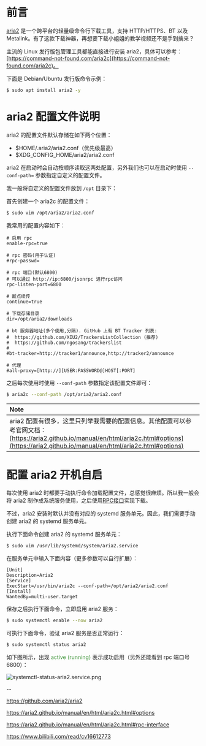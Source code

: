 # 前言

[aria2](https://github.com/aria2/aria2) 是一个跨平台的轻量级命令行下载工具，支持 HTTP/HTTPS、BT 以及 Metalink。有了这款下载神器，再想要下载小姐姐的教学视频还不是手到擒来？

主流的 Linux 发行版包管理工具都能直接进行安装 aria2，具体可以参考：[https://command-not-found.com/aria2c](https://command-not-found.com/aria2c)。

下面是 Debian/Ubuntu 发行版命令示例：

```bash
$ sudo apt install aria2 -y
```

# aria2 配置文件说明

aria2 的配置文件默认存储在如下两个位置：

- $HOME/.aria2/aria2.conf（优先级最高）
- $XDG_CONFIG_HOME/aria2/aria2.conf

aria2 在启动时会自动按顺序读取这两处配置，另外我们也可以在启动时使用 `--conf-path=` 参数指定自定义的配置文件。

我一般将自定义的配置文件放到 `/opt` 目录下：

首先创建一个 aria2c 的配置文件：

```bash
$ sudo vim /opt/aria2/aria2.conf
```

我常用的配置内容如下：

```properties
# 启用 rpc
enable-rpc=true

# rpc 密码(用于认证)
#rpc-passwd=

# rpc 端口(默认6800)
# 可以通过 http://ip:6800/jsonrpc 进行rpc访问
rpc-listen-port=6800

# 断点续传
continue=true

# 下载存储目录
dir=/opt/aria2/downloads

# bt 服务器地址(多个使用,分隔). GitHub 上有 BT Tracker 列表:
#  https://github.com/XIU2/TrackersListCollection (推荐)
#  https://github.com/ngosang/trackerslist
#
#bt-tracker=http://tracker1/announce,http://tracker2/announce

# 代理
#all-proxy=[http://][USER:PASSWORD@]HOST[:PORT]
```

之后每次使用时使用 `--conf-path` 参数指定该配置文件即可：

```bash
$ aria2c --conf-path /opt/aria2/aria2.conf
```

|**Note**|
|:-------|
|aria2 配置有很多，这里只列举我需要的配置信息。其他配置可以参考官网文档：[https://aria2.github.io/manual/en/html/aria2c.html#options](https://aria2.github.io/manual/en/html/aria2c.html#options)|

# 配置 aria2 开机自启

每次使用 aria2 时都要手动执行命令加载配置文件，总感觉很麻烦。所以我一般会将 aria2 制作成系统服务使用，之后使用[RPC接口](https://aria2.github.io/manual/en/html/aria2c.html#rpc-interface)实现下载。

不过，aria2 安装时默认并没有对应的 systemd 服务单元。因此，我们需要手动创建 aria2 的 systemd 服务单元。

执行下面命令创建 aria2 的 systemd 服务单元：

```bash
$ sudo vim /usr/lib/systemd/system/aria2.service
```

在服务单元中输入下面内容（更多参数可以自行扩展）：

```shell
[Unit]
Description=Aria2
[Service]
ExecStart=/usr/bin/aria2c --conf-path=/opt/aria2/aria2.conf
[Install]
WantedBy=multi-user.target
```

保存之后执行下面命令，立即启用 aria2 服务：

```bash
$ sudo systemctl enable --now aria2
```

可执行下面命令，验证 aria2 服务是否正常运行：

```bash
$ sudo systemctl status aria2
```

如下图所示，出现 <span style="color: #3F953A;">active (running) </span> 表示成功启用（另外还能看到 rpc 端口号 6800）：

![systemctl-status-aria2.service.png](http://blog-media.knowledge.ituknown.cn/aria2/systemctl-status-aria2.service.png)

--

https://github.com/aria2/aria2

https://aria2.github.io/manual/en/html/aria2c.html#options

https://aria2.github.io/manual/en/html/aria2c.html#rpc-interface

https://www.bilibili.com/read/cv16612773